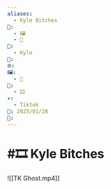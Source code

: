 ```yaml
---
aliases:
  - Kyle Bitches
📁:
  - 🖼️
  - 🎨
👤:
  - Kyle
💱: 
🌐: 
🖼️:
  - 🎨
🎨:
  - 🎞️
✳️:
  - Tiktok
📅: 2025/01/28
🔀:
---
```

# #🎞️ Kyle Bitches

![[TK Ghost.mp4]]